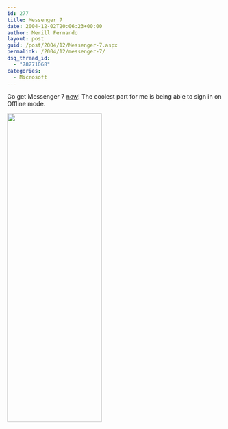 ```yaml
---
id: 277
title: Messenger 7
date: 2004-12-02T20:06:23+00:00
author: Merill Fernando
layout: post
guid: /post/2004/12/Messenger-7.aspx
permalink: /2004/12/messenger-7/
dsq_thread_id:
  - "78271068"
categories:
  - Microsoft
---
```

<DIV class=Section1>
<P>Go get Messenger 7 <A href="http://messenger.msn.com/beta/download/downloadx.aspx">now</A>! The coolest part for me is being able to sign in on Offline mode.</P>
<P class=MsoNormal><SPAN style="FONT-SIZE: 10pt; FONT-FAMILY: Verdana"><IMG height=721 src="http://www.merill.net/wp-content/uploads/contentbinary/image0011234567.jpg" width=221 border=0></SPAN></P></DIV>